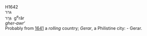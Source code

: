 <body>
  <p>H1642<br>  גּרר  <br> גְּרָר  ‎  g<sup>e</sup>râr  <br><i>gher-awr‘ </i><br>Probably from <a href="h1641.htm">1641</a>  a <i>rolling</i> country; <i>Gerar</i>, a Philistine city: - Gerar.<br></p>
 </body>